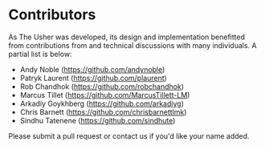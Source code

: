 # Contributors

As The Usher was developed, its design and implementation benefitted from contributions from and technical discussions with many individuals.  A partial list is below:

* Andy Noble (https://github.com/andynoble)
* Patryk Laurent (https://github.com/plaurent)
* Rob Chandhok (https://github.com/robchandhok)
* Marcus Tillet (https://github.com/MarcusTillett-LM)
* Arkadiy Goykhberg (https://github.com/arkadiyg)
* Chris Barnett (https://github.com/chrisbarnettlmk)
* Sindhu Tatenene (https://github.com/sindhute)

Please submit a pull request or contact us if you'd like your name added.
